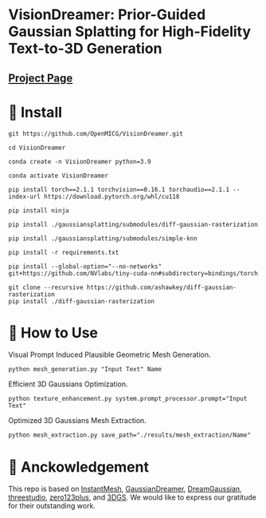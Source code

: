 #  VisionDreamer: Prior-Guided Gaussian Splatting for High-Fidelity Text-to-3D Generation

## [Project Page](https://sites.google.com/view/visiondreamer)
# :wrench: Install
    git https://github.com/OpenMICG/VisionDreamer.git

    cd VisionDreamer
    
    conda create -n VisionDreamer python=3.9

    conda activate VisionDreamer

    pip install torch==2.1.1 torchvision==0.16.1 torchaudio==2.1.1 --index-url https://download.pytorch.org/whl/cu118

    pip install ninja
    
    pip install ./gaussiansplatting/submodules/diff-gaussian-rasterization
    
    pip install ./gaussiansplatting/submodules/simple-knn
    
    pip install -r requirements.txt
    
    pip install --global-option="--no-networks" git+https://github.com/NVlabs/tiny-cuda-nn#subdirectory=bindings/torch

    git clone --recursive https://github.com/ashawkey/diff-gaussian-rasterization
    pip install ./diff-gaussian-rasterization

# :art:  How to Use
Visual Prompt Induced Plausible Geometric Mesh Generation.
   
    python mesh_generation.py "Input Text" Name

Efficient 3D Gaussians Optimization.

    python texture_enhancement.py system.prompt_processor.prompt="Input Text"

Optimized 3D Gaussians Mesh Extraction.
   
    python mesh_extraction.py save_path="./results/mesh_extraction/Name"

# :pray: Anckowledgement
This repo is based on [InstantMesh](https://github.com/TencentARC/InstantMesh), [GaussianDreamer](https://github.com/hustvl/GaussianDreamer), [DreamGaussian](https://github.com/dreamgaussian/dreamgaussian), [threestudio](https://github.com/threestudio-project/threestudio), [zero123plus](https://github.com/SUDO-AI-3D/zero123plus), and [3DGS](https://github.com/graphdeco-inria/gaussian-splatting).  We would like to express our gratitude for their outstanding work.
